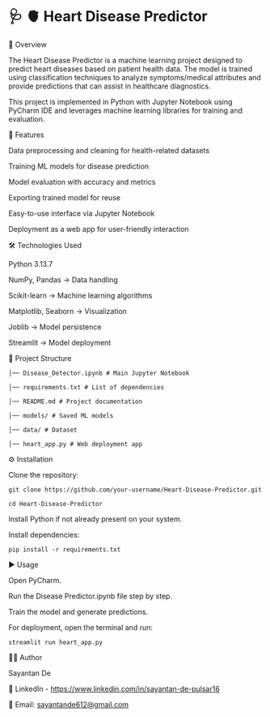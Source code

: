 # 🩺 🫀 Heart Disease Predictor

📌 Overview

The Heart Disease Predictor is a machine learning project designed to predict heart diseases based on patient health data. The model is trained using classification techniques to analyze symptoms/medical attributes and provide predictions that can assist in healthcare diagnostics.

This project is implemented in Python with Jupyter Notebook using PyCharm IDE and leverages machine learning libraries for training and evaluation.

🚀 Features

Data preprocessing and cleaning for health-related datasets

Training ML models for disease prediction

Model evaluation with accuracy and metrics

Exporting trained model for reuse

Easy-to-use interface via Jupyter Notebook

Deployment as a web app for user-friendly interaction

🛠️ Technologies Used

Python 3.13.7

NumPy, Pandas → Data handling

Scikit-learn → Machine learning algorithms

Matplotlib, Seaborn → Visualization

Joblib → Model persistence

Streamlit → Model deployment

📂 Project Structure

    │── Disease_Detector.ipynb # Main Jupyter Notebook
    
    │── requirements.txt # List of dependencies
    
    │── README.md # Project documentation
    
    │── models/ # Saved ML models
    
    │── data/ # Dataset

    │── heart_app.py # Web deployment app

⚙️ Installation

Clone the repository:

    git clone https://github.com/your-username/Heart-Disease-Predictor.git
    
    cd Heart-Disease-Predictor

Install Python if not already present on your system.

Install dependencies:

    pip install -r requirements.txt

▶️ Usage

Open PyCharm.

Run the Disease Predictor.ipynb file step by step.

Train the model and generate predictions.

For deployment, open the terminal and run:

    streamlit run heart_app.py

👨‍💻 Author

Sayantan De

💼 LinkedIn - https://www.linkedin.com/in/sayantan-de-pulsar16

📧 Email: sayantande612@gmail.com
